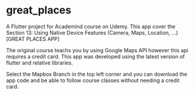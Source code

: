 # great_places

A Flutter project for Academind course on Udemy.
This app cover the Section 13: Using Native Device Features (Camera, Maps,
Location, ...) [GREAT PLACES APP]

The original course teachs you by using Google Maps API however this api requires a credit card.
This app was developed using the latest version of flutter and relative libraries.

Select the Mapbox Branch in the top left corner and you can download the app code and be able to follow course classes without needing a credit card.
